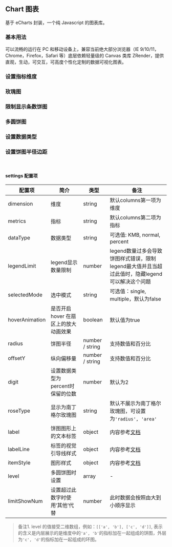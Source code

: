 <div class="demo-header">
<p class="overviewicon">
  <span class="wapi-chart-pie"/>
</p>

## Chart 图表

<nova-uxlink widget-name="Chart"></nova-uxlink>

基于 eCharts 封装，一个纯 Javascript 的图表库。
</div>

### 基本用法

<p>可以流畅的运行在 PC 和移动设备上，兼容当前绝大部分浏览器（IE 9/10/11，Chrome，Firefox，Safari 等）底层依赖轻量级的 Canvas 类库 ZRender，提供直观，生动，可交互，可高度个性化定制的数据可视化图表。</p>

<nova-demo-view link="chart/pie/base"></nova-demo-view>

### 设置指标维度

<nova-demo-view link="chart/pie/demo2"></nova-demo-view>

### 玫瑰图

<nova-demo-view link="chart/pie/demo3"></nova-demo-view>

### 限制显示条数饼图

<nova-demo-view link="chart/pie/demo4"></nova-demo-view>

### 多圆饼图

<nova-demo-view link="chart/pie/demo5"></nova-demo-view>

### 设置数据类型

<nova-demo-view link="chart/pie/demo6"></nova-demo-view>

### 设置饼图半径边距

<nova-demo-view link="chart/pie/demo7"></nova-demo-view>

<br>

#### settings 配置项

| 配置项 | 简介 | 类型 | 备注 |
| --- | --- | --- | --- |
| dimension | 维度 | string | 默认columns第一项为维度 |
| metrics | 指标 | string | 默认columns第二项为指标 |
| dataType | 数据类型 | string | 可选值: KMB, normal, percent |
| legendLimit | legend显示数量限制 | number | legend数量过多会导致饼图样式错误，限制legend最大值并且当超过此值时，隐藏legend可以解决这个问题 |
| selectedMode | 	选中模式 | string | 可选值：single, multiple，默认为false |
| hoverAnimation | 是否开启 hover 在扇区上的放大动画效果 | boolean | 默认值为true |
| radius | 饼图半径 | number / string | 支持数值和百分比 |
| offsetY | 	纵向偏移量 | number / string | 支持数值和百分比 |
| digit | 设置数据类型为percent时保留的位数 | number | 默认为2 |
| roseType | 显示为南丁格尔玫瑰图 | string | 默认不展示为南丁格尔玫瑰图，可设置为`'radius', 'area'` |
| label | 饼图图形上的文本标签 | object | 内容参考[文档](http://xui.test.huawei.com/echarts4/echarts-doc/public/cn/option.html#series-pie.label) |
| labelLine | 标签的视觉引导线样式 | object | 内容参考[文档](http://xui.test.huawei.com/echarts4/echarts-doc/public/cn/option.html#series-pie.labelLine) |
| itemStyle | 图形样式 | object | 内容参考[文档](http://xui.test.huawei.com/echarts4/echarts-doc/public/cn/option.html#series-pie.itemStyle)  |
| level | 多圆饼图时设置 | array | - |
| limitShowNum | 设置超过此数字时使用‘其他’代替 | number | 此时数据会按照由大到小顺序显示 |

> 备注1. level 的值接受二维数组，例如：`[['a', 'b'], ['c', 'd']]`, 表示的含义是内层展示的是维度中的`'a', 'b'`的指标加在一起组成的饼图，外层为`'c', 'd'`的指标加在一起组成的环图。
